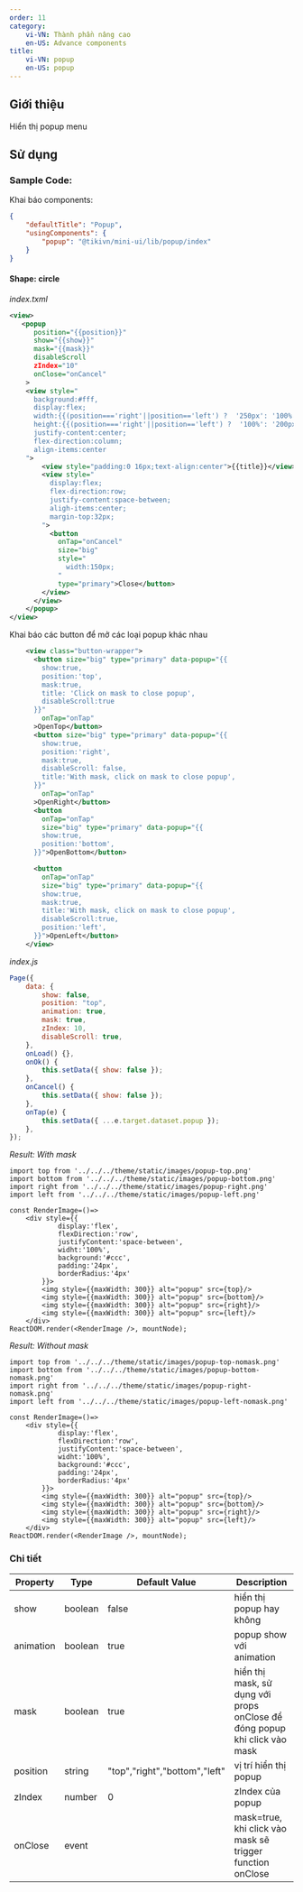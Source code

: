```yaml
---
order: 11
category:
    vi-VN: Thành phần nâng cao
    en-US: Advance components
title:
    vi-VN: popup
    en-US: popup
---
```


## Giới thiệu

Hiển thị popup menu

## Sử dụng

### Sample Code:

Khai báo components:

```json
{
    "defaultTitle": "Popup",
    "usingComponents": {
        "popup": "@tikivn/mini-ui/lib/popup/index"
    }
}
```

#### Shape: circle

_index.txml_

```xml
<view>
   <popup
      position="{{position}}"
      show="{{show}}"
      mask="{{mask}}"
      disableScroll
      zIndex="10"
      onClose="onCancel"
    >
    <view style="
      background:#fff,
      display:flex;
      width:{{(position==='right'||position=='left') ?  '250px': '100%' }};
      height:{{(position==='right'||position=='left') ?  '100%': '200px' }};
      justify-content:center;
      flex-direction:column;
      align-items:center
    ">
        <view style="padding:0 16px;text-align:center">{{title}}</view>
        <view style="
          display:flex;
          flex-direction:row;
          justify-content:space-between;
          aligh-items:center;
          margin-top:32px;
        ">
          <button
            onTap="onCancel"
            size="big"
            style="
              width:150px;
            "
            type="primary">Close</button>
        </view>
      </view>
    </popup>
</view>
```

Khai báo các button để mở các loại popup khác nhau

```xml
    <view class="button-wrapper">
      <button size="big" type="primary" data-popup="{{
        show:true,
        position:'top',
        mask:true,
        title: 'Click on mask to close popup',
        disableScroll:true
      }}"
        onTap="onTap"
      >OpenTop</button>
      <button size="big" type="primary" data-popup="{{
        show:true,
        position:'right',
        mask:true,
        disableScroll: false,
        title:'With mask, click on mask to close popup',
      }}"
        onTap="onTap"
      >OpenRight</button>
      <button
        onTap="onTap"
        size="big" type="primary" data-popup="{{
        show:true,
        position:'bottom',
      }}">OpenBottom</button>

      <button
        onTap="onTap"
        size="big" type="primary" data-popup="{{
        show:true,
        mask:true,
        title:'With mask, click on mask to close popup',
        disableScroll:true,
        position:'left',
      }}">OpenLeft</button>
    </view>
```

_index.js_

```js
Page({
    data: {
        show: false,
        position: "top",
        animation: true,
        mask: true,
        zIndex: 10,
        disableScroll: true,
    },
    onLoad() {},
    onOk() {
        this.setData({ show: false });
    },
    onCancel() {
        this.setData({ show: false });
    },
    onTap(e) {
        this.setData({ ...e.target.dataset.popup });
    },
});
```

_Result: With mask_

```__react
import top from '../../../theme/static/images/popup-top.png'
import bottom from '../../../theme/static/images/popup-bottom.png'
import right from '../../../theme/static/images/popup-right.png'
import left from '../../../theme/static/images/popup-left.png'

const RenderImage=()=>
    <div style={{
            display:'flex',
            flexDirection:'row',
            justifyContent:'space-between',
            widht:'100%',
            background:'#ccc',
            padding:'24px',
            borderRadius:'4px'
        }}>
        <img style={{maxWidth: 300}} alt="popup" src={top}/>
        <img style={{maxWidth: 300}} alt="popup" src={bottom}/>
        <img style={{maxWidth: 300}} alt="popup" src={right}/>
        <img style={{maxWidth: 300}} alt="popup" src={left}/>
    </div>
ReactDOM.render(<RenderImage />, mountNode);
```

_Result: Without mask_

```__react
import top from '../../../theme/static/images/popup-top-nomask.png'
import bottom from '../../../theme/static/images/popup-bottom-nomask.png'
import right from '../../../theme/static/images/popup-right-nomask.png'
import left from '../../../theme/static/images/popup-left-nomask.png'

const RenderImage=()=>
    <div style={{
            display:'flex',
            flexDirection:'row',
            justifyContent:'space-between',
            widht:'100%',
            background:'#ccc',
            padding:'24px',
            borderRadius:'4px'
        }}>
        <img style={{maxWidth: 300}} alt="popup" src={top}/>
        <img style={{maxWidth: 300}} alt="popup" src={bottom}/>
        <img style={{maxWidth: 300}} alt="popup" src={right}/>
        <img style={{maxWidth: 300}} alt="popup" src={left}/>
    </div>
ReactDOM.render(<RenderImage />, mountNode);
```

### Chi tiết

| Property  | Type    | Default Value                 | Description                                                               |
| --------- | ------- | ----------------------------- | ------------------------------------------------------------------------- |
| show      | boolean | false                         | hiển thị popup hay không                                                  |
| animation | boolean | true                          | popup show với animation                                                  |
| mask      | boolean | true                          | hiển thị mask, sử dụng với props onClose để đóng popup khi click vào mask |
| position  | string  | "top","right","bottom","left" | vị trí hiển thị popup                                                     |
| zIndex    | number  | 0                             | zIndex của popup                                                          |
| onClose   | event   |                               | mask=true, khi click vào mask sẽ trigger function onClose                 |
